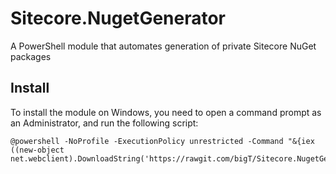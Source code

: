 # Sitecore.NugetGenerator
A PowerShell module that automates generation of private Sitecore NuGet packages

## Install
To install the module on Windows, you need to open a command prompt as an Administrator, and run the following script:
	
	@powershell -NoProfile -ExecutionPolicy unrestricted -Command "&{iex ((new-object net.webclient).DownloadString('https://rawgit.com/bigT/Sitecore.NugetGenerator/master/install.ps1'))}"`
